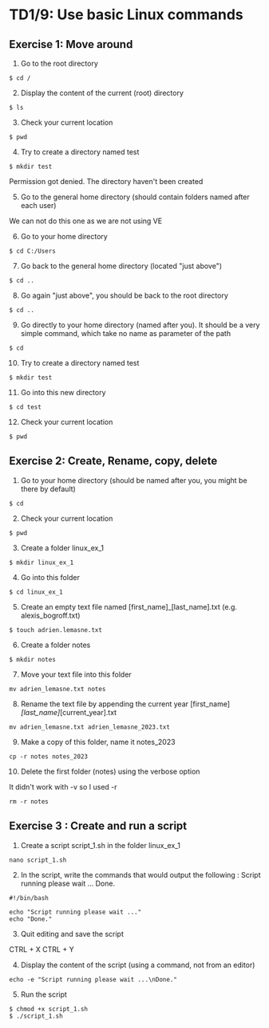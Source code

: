 # TD1/9: Use basic Linux commands 

## Exercise 1: Move around 

1. Go to the root directory     
```
$ cd /
```
  
2. Display the content of the current (root) directory  
  
```
$ ls
```  

3. Check your current location

```
$ pwd
```  

4. Try to create a directory named test  

```
$ mkdir test
```
Permission got denied. The directory haven't been created

5. Go to the general home directory (should contain folders named after each user)  

We can not do this one as we are not using VE

6. Go to your home directory
```
$ cd C:/Users
```

7. Go back to the general home directory (located "just above")
```
$ cd ..
```

8. Go again "just above", you should be back to the root directory
```
$ cd ..
```

9. Go directly to your home directory (named after you). It should be a
very simple command, which take no name as parameter of the path

```
$ cd
```

10. Try to create a directory named test
```
$ mkdir test
```

11. Go into this new directory
```
$ cd test
```

12. Check your current location
```
$ pwd
```  


## Exercise 2: Create, Rename, copy, delete

1. Go to your home directory (should be named after you, you might be
there by default)
```
$ cd 
```

2. Check your current location
```
$ pwd
```

3. Create a folder linux_ex_1
```
$ mkdir linux_ex_1
```

4. Go into this folder
```
$ cd linux_ex_1
```

5. Create an empty text file named [first_name]_[last_name].txt (e.g. alexis_bogroff.txt)
```
$ touch adrien.lemasne.txt
```

6. Create a folder notes
```
$ mkdir notes
```

7. Move your text file into this folder
```
mv adrien_lemasne.txt notes
```

8. Rename the text file by appending the current year [first_name]_[last_name]_[current_year].txt
```
mv adrien_lemasne.txt adrien_lemasne_2023.txt
```

9. Make a copy of this folder, name it notes_2023
```
cp -r notes notes_2023 
```

10. Delete the first folder (notes) using the verbose option

It didn't work with -v so I used -r
```
rm -r notes
```

## Exercise 3 : Create and run a script

1. Create a script script_1.sh in the folder linux_ex_1
```
nano script_1.sh
```

2. In the script, write the commands that would output the following :
Script running please wait ...
Done.

```
#!/bin/bash

echo "Script running please wait ..."
echo "Done."
```

3. Quit editing and save the script

CTRL + X
CTRL + Y


4. Display the content of the script (using a command, not from an editor)
```
echo -e "Script running please wait ...\nDone."
```

5. Run the script
```
$ chmod +x script_1.sh
$ ./script_1.sh
```

